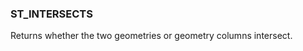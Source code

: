 <!--
This is generated by ESQL's AbstractFunctionTestCase. Do no edit it. See ../README.md for how to regenerate it.
-->

### ST_INTERSECTS
Returns whether the two geometries or geometry columns intersect.

